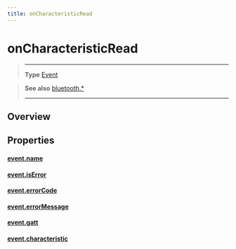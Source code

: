 ```yaml
---
title: onCharacteristicRead
---
```

# onCharacteristicRead

> --------------------- ------------------------------------------------------------------------------------------
> __Type__              [Event](https://docs.coronalabs.com/api/type/Event.html)


> __See also__          [bluetooth.*](/plugin/bluetooth/)
> --------------------- ------------------------------------------------------------------------------------------

## Overview

## Properties

#### [event.name](/plugin/bluetooth/type/Gatt/event/onCharacteristicRead/name)

#### [event.isError](/plugin/bluetooth/type/Gatt/event/onCharacteristicRead/isError)

#### [event.errorCode](/plugin/bluetooth/type/Gatt/event/onCharacteristicRead/errorCode)

#### [event.errorMessage](/plugin/bluetooth/type/Gatt/event/onCharacteristicRead/errorMessage)

#### [event.gatt](/plugin/bluetooth/type/Gatt/event/onCharacteristicRead/gatt)

#### [event.characteristic](/plugin/bluetooth/type/Gatt/event/onCharacteristicRead/characteristic)